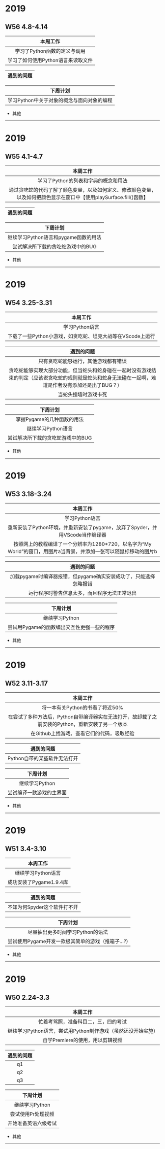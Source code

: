 # 2019
## W56 4.8-4.14
| 本周工作 |
| :-: |
|学习了Python函数的定义与调用|
|学习了如何使用Python语言来读取文件|

| 遇到的问题 |
| :-: |

| 下周计划 |
| :-: |
|学习Python中关于对象的概念与面向对象的编程|

* 其他
-------------------------------------------------------


# 2019
## W55 4.1-4.7
| 本周工作 |
| :-: |
|学习了Python的列表和字典的概念和用法|
|通过贪吃蛇的代码了解了颜色变量，以及如何定义、修改颜色变量，以及如何把颜色显示在窗口中【使用playSurface.fill()函数】|

| 遇到的问题 |
| :-: |

| 下周计划 |
| :-: |
|继续学习Python语言和pygame函数的用法|
|尝试解决所下载的贪吃蛇游戏中的BUG|

* 其他
-------------------------------------------------------


# 2019
## W54 3.25-3.31
| 本周工作 |
| :-: |
|学习Python语言|
|下载了一些Python小游戏，如贪吃蛇、坦克大战等在VScode上运行|

| 遇到的问题 |
| :-: |
|只有贪吃蛇能够运行，其他游戏都有错误|
|贪吃蛇能够实现大部分功能，但当蛇头和蛇身碰在一起时没有游戏结束的判定（应该说贪吃蛇的规则就是蛇头和蛇身无法碰在一起啊，难道是作者没有添加还是出了BUG？）|
|当蛇头撞墙时游戏卡死|

| 下周计划 |
| :-: |
|掌握Pygame的几种函数的用法|
|继续学习Python语言|
|尝试解决所下载的贪吃蛇游戏中的BUG|

* 其他
-------------------------------------------------------



# 2019
## W53 3.18-3.24
| 本周工作 |
| :-: |
|学习Python语言|
|重新安装了Python环境，并重新安装了pygame，放弃了Spyder，并用VScode当作编译器|
|按照网上的教程编译了一个分辨率为1280*720，以名字为“My World”的窗口，用图片a当背景，并添加一张可以随鼠标移动的图片b|

| 遇到的问题 |
| :-: |
|加载pygame时编译器报错，但pygame确实安装成功了，只能选择忽略报错|
|运行程序时警告信息太多，而且程序无法正常退出|

| 下周计划 |
| :-: |
|继续学习Python|
|尝试用Pygame的函数编出交互性更强一些的程序|

* 其他
-------------------------------------------------------


# 2019
## W52 3.11-3.17
| 本周工作 |
| :-: |
|将一本有关Python的书看了将近50%|
|在尝试了多种方法后，Python自带编译器实在无法打开，故卸载了之前安装的Python，重新安装了另一个版本|
|在Github上找游戏，查看它们的代码，吸取经验|

| 遇到的问题 |
| :-: |
|Python自带的某些软件无法打开|

| 下周计划 |
| :-: |
|继续学习Python|
|尝试编译一款游戏的主界面|

* 其他
-------------------------------------------------------


# 2019
## W51 3.4-3.10
| 本周工作 |
| :-: |
|继续学习Python语言|
|成功安装了Pygame1.9.4库|

| 遇到的问题 |
| :-: |
|不知为何Spyder这个软件打不开|

| 下周计划 |
| :-: |
|尽量抽出更多时间学习Python的语法|
|尝试使用Pygame开发一款极其简单的游戏（推箱子...?)|

* 其他
-------------------------------------------------------

# 2019
## W50 2.24-3.3
| 本周工作 | 
| :-: | 
|忙着考驾照，准备科目二，三，四的考试|  
|继续学习Python语言，尝试用Python制作游戏（虽然还没开始实施）| 
|自学Premiere的使用，用以剪辑视频|  

| 遇到的问题 | 
| :-: | 
| q1   |  
| q2   | 
| q3   |  

| 下周计划 | 
| :-: | 
|继续学习Python|  
|尝试使用Pr处理视频| 
|开始准备英语六级考试|  

* 其他
-------------------------------------------------------------
